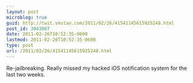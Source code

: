 ```yaml
---
layout: post
microblog: true
guid: http://twit.vmstan.com/2011/02/26/41541145615925248.html
post_id: 3043867
date: 2011-02-26T10:52:35-0600
lastmod: 2011-02-26T10:52:35-0600
type: post
url: /2011/02/26/41541145615925248.html
---
```

Re-jailbreaking. Really missed my hacked iOS notification system for the last two weeks.
